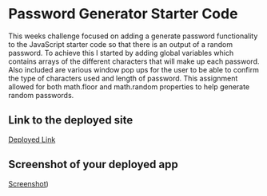# Password Generator Starter Code

This weeks challenge focused on adding a generate password functionality to the JavaScript starter code so that there is an output of a random
password. To achieve this I started by adding global variables which contains arrays of the different characters that will make up each 
password. Also included are various window pop ups for the user to be able to confirm the type of characters used and length of password. This assignment allowed for both 
math.floor and math.random properties to help generate random passwords. 

## Link to the deployed site
[Deployed Link](https://chloeyarb.github.io/Challenge-3-Password/)

## Screenshot of your deployed app
[Screenshot](./assets/images/Password-Generator-Screenshot.png))
  
